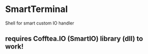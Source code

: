 # SmartTerminal
Shell for smart custom IO handler

## requires Cofftea.IO (SmartIO) library (dll) to work!
